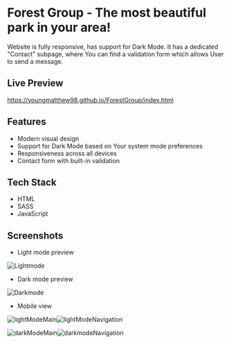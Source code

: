 
# Forest Group - The most beautiful park in your area!
 
Website is fully responsive, has support for Dark Mode. It has a dedicated "Contact" subpage, where You can find a validation form which allows User to send a message.


## Live Preview
https://youngmatthew98.github.io/ForestGroup/index.html

## Features

- Modern visual design
- Support for Dark Mode based on Your system mode preferences
- Responsiveness across all devices
- Contact form with built-in validation


## Tech Stack
* HTML
* SASS
* JavaScript


## Screenshots

* Light mode preview

![Lightmode](https://github.com/YoungMatthew98/ForestGroup/assets/146666329/8dab3dee-dfbe-4e92-acc8-3a70cafdf193)

* Dark mode preview

![Darkmode](https://github.com/YoungMatthew98/ForestGroup/assets/146666329/e3d9166f-3323-4a98-87ff-a15de631c748)

* Mobile view

![lightModeMain](https://github.com/YoungMatthew98/ForestGroup/assets/146666329/68883d54-f7ca-4c2e-ad3a-2bf851ff39a3)![lightModeNavigation](https://github.com/YoungMatthew98/ForestGroup/assets/146666329/510bf5fc-b071-467e-82cd-bda1d007b3e1)


![darkModeMain](https://github.com/YoungMatthew98/ForestGroup/assets/146666329/cb0f9ed5-1792-4bd2-b371-1280113e5037)![darkmodeNavigation](https://github.com/YoungMatthew98/ForestGroup/assets/146666329/edec5474-dc1d-4cd6-91de-4d008d658471)






